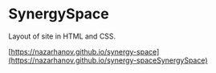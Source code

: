 # SynergySpace

Layout of site in HTML and CSS.

[https://nazarhanov.github.io/synergy-space](https://nazarhanov.github.io/synergy-spaceSynergySpace)
